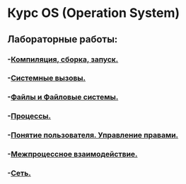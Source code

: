 # Курс OS (Operation System)

## Лабораторные работы:
### -[Компиляция, сборка, запуск.](lab1/)
### -[Системные вызовы.](lab2/)
### -[Файлы и Файловые системы.](lab3/)
### -[Процессы.](lab4/)
### -[Понятие пользователя. Управление правами.](lab5/)
### -[Межпроцессное взаимодействие.](lab6/)
### -[Сеть.](lab7/)